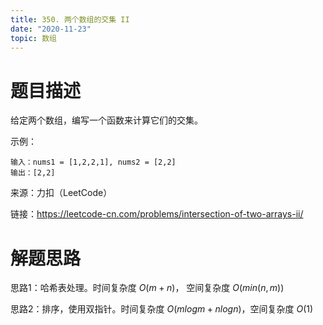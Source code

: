 ```yaml
---
title: 350. 两个数组的交集 II
date: "2020-11-23"
topic: 数组
---
```

# 题目描述
给定两个数组，编写一个函数来计算它们的交集。

示例：

```
输入：nums1 = [1,2,2,1], nums2 = [2,2]
输出：[2,2]
```

来源：力扣（LeetCode）

链接：https://leetcode-cn.com/problems/intersection-of-two-arrays-ii/

# 解题思路

思路1：哈希表处理。时间复杂度 $O(m + n)$， 空间复杂度 $O(min(n, m))$

思路2：排序，使用双指针。时间复杂度 $O(mlogm + nlogn)$，空间复杂度 $O(1)$